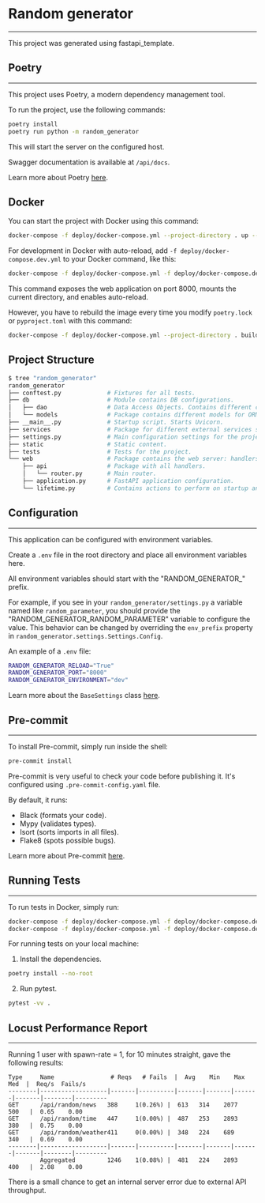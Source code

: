 # Random generator
___
This project was generated using fastapi_template.

## Poetry
____
This project uses Poetry, a modern dependency management tool.

To run the project, use the following commands:

```bash
poetry install
poetry run python -m random_generator
```

This will start the server on the configured host.

Swagger documentation is available at `/api/docs`.

Learn more about Poetry [here](https://python-poetry.org/).

## Docker

You can start the project with Docker using this command:

```bash
docker-compose -f deploy/docker-compose.yml --project-directory . up --build
```

For development in Docker with auto-reload, add `-f deploy/docker-compose.dev.yml` to your Docker command, like this:

```bash
docker-compose -f deploy/docker-compose.yml -f deploy/docker-compose.dev.yml --project-directory . up --build
```

This command exposes the web application on port 8000, mounts the current directory, and enables auto-reload.

However, you have to rebuild the image every time you modify `poetry.lock` or `pyproject.toml` with this command:

```bash
docker-compose -f deploy/docker-compose.yml --project-directory . build
```

## Project Structure

```bash
$ tree "random_generator"
random_generator
├── conftest.py             # Fixtures for all tests.
├── db                      # Module contains DB configurations.
│   ├── dao                 # Data Access Objects. Contains different classes to interact with the database.
│   └── models              # Package contains different models for ORMs.
├── __main__.py             # Startup script. Starts Uvicorn.
├── services                # Package for different external services such as RabbitMQ or Redis, etc.
├── settings.py             # Main configuration settings for the project.
├── static                  # Static content.
├── tests                   # Tests for the project.
└── web                     # Package contains the web server: handlers, startup config.
    ├── api                 # Package with all handlers.
    │   └── router.py       # Main router.
    ├── application.py      # FastAPI application configuration.
    └── lifetime.py         # Contains actions to perform on startup and shutdown.
```

## Configuration
___

This application can be configured with environment variables.

Create a `.env` file in the root directory and place all environment variables here.

All environment variables should start with the "RANDOM_GENERATOR_" prefix.

For example, if you see in your `random_generator/settings.py` a variable named like `random_parameter`, you should provide the "RANDOM_GENERATOR_RANDOM_PARAMETER" variable to configure the value. This behavior can be changed by overriding the `env_prefix` property in `random_generator.settings.Settings.Config`.

An example of a `.env` file:

```bash
RANDOM_GENERATOR_RELOAD="True"
RANDOM_GENERATOR_PORT="8000"
RANDOM_GENERATOR_ENVIRONMENT="dev"
```

Learn more about the `BaseSettings` class [here](https://pydantic-docs.helpmanual.io/usage/settings/).

## Pre-commit
___
To install Pre-commit, simply run inside the shell:

```bash
pre-commit install
```

Pre-commit is very useful to check your code before publishing it. It's configured using `.pre-commit-config.yaml` file.

By default, it runs:

- Black (formats your code).
- Mypy (validates types).
- Isort (sorts imports in all files).
- Flake8 (spots possible bugs).

Learn more about Pre-commit [here](https://pre-commit.com/).

## Running Tests
___
To run tests in Docker, simply run:

```bash
docker-compose -f deploy/docker-compose.yml -f deploy/docker-compose.dev.yml --project-directory . run --build --rm api pytest -vv .
docker-compose -f deploy/docker-compose.yml -f deploy/docker-compose.dev.yml --project-directory . down
```

For running tests on your local machine:

1. Install the dependencies.

```bash
poetry install --no-root
```

2. Run pytest.

```bash
pytest -vv .
```

## Locust Performance Report
___
Running 1 user with spawn-rate = 1, for 10 minutes straight, gave the following results:

```
Type     Name                # Reqs   # Fails  |  Avg    Min    Max    Med  |  Req/s  Fails/s
--------|-------------------|-------|----------|-------|-------|-------|-------|--------|---------
GET      /api/random/news   388     1(0.26%) |  613   314    2077   500   |  0.65    0.00
GET      /api/random/time   447     1(0.00%) |  487   253    2893   380   |  0.75    0.00
GET      /api/random/weather411     0(0.00%) |  348   224    689    340   |  0.69    0.00
--------|-------------------|-------|----------|-------|-------|-------|-------|--------|---------
         Aggregated         1246    1(0.08%) |  481   224    2893   400   |  2.08    0.00
```

There is a small chance to get an internal server error due to external API throughput.
